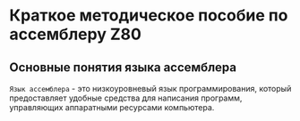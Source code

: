 # Краткое методическое пособие по ассемблеру Z80

## Основные понятия языка ассемблера

`Язык ассемблера` - это низкоуровневый язык программирования, который предоставляет удобные средства для написания программ, управляющих аппаратными ресурсами компьютера.
